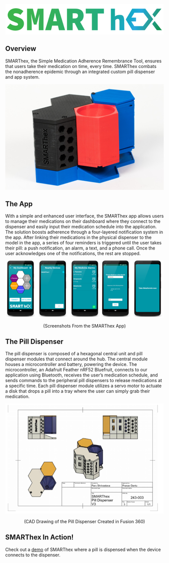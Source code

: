 <p align="center">
    <img src="doc/smarthexLogo.PNG" />
</p>

Overview
--------
SMARThex, the Simple Medication Adherence Remembrance Tool, ensures that users take their
medication on time, every time. SMARThex combats the nonadherence epidemic through an
integrated custom pill dispenser and app system.

<p align="center">
    <img src="doc/productUpdated.jpg" />
</p>

The App
--------
With a simple and enhanced user interface, the SMARThex app allows users to manage their
medications on their dashboard where they connect to the dispenser and easily input their
medication schedule into the application. The solution boosts adherence through a four-layered
notification system in the app. After linking their medications in the physical dispenser to the
model in the app, a series of four reminders is triggered until the user takes their pill: a push
notification, an alarm, a text, and a phone call. Once the user acknowledges one of the
notifications, the rest are stopped.

<p align="center">
    <img src="doc/appScreenshots.png" />
</p>
<p align="center">(Screenshots From the SMARThex App)</p>

The Pill Dispenser
--------
The pill dispenser is composed of a hexagonal central unit and pill dispenser modules that
connect around the hub. The central module houses a microcontroller and battery, powering the
device. The microcontroller, an Adafruit Feather nRF52 Bluefruit, connects to our application
using Bluetooth, receives the user’s medication schedule, and sends commands to the peripheral
pill dispensers to release medications at a specific time. Each pill dispenser module utilizes a
servo motor to actuate a disk that drops a pill into a tray where the user can simply grab their
medication.

<p align="center">
    <img src="doc/pillDispenser.PNG" />
</p>
<p align="center">(CAD Drawing of the Pill Dispenser Created in Fusion 360)</p>

SMARThex In Action!
--------
Check out a [demo](https://photos.app.goo.gl/MzV15pCoprQDqdQj8) of SMARThex where a pill is dispensed when the device connects to the dispenser.
